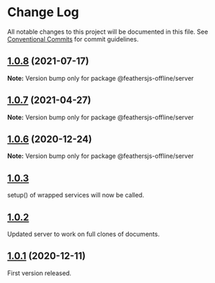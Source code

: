 # Change Log

All notable changes to this project will be documented in this file.
See [Conventional Commits](https://conventionalcommits.org) for commit guidelines.




## [1.0.8](http://github.com/feathersjs-offline/owndata-ownnet/packages/server/compare/v1.0.7...v1.0.8) (2021-07-17)

**Note:** Version bump only for package @feathersjs-offline/server

## [1.0.7](http://github.com/feathersjs-offline/owndata-ownnet/packages/server/compare/v1.0.3...v1.0.7) (2021-04-27)

**Note:** Version bump only for package @feathersjs-offline/server


## [1.0.6](http://github.com/feathersjs-offline/owndata-ownnet/packages/server/compare/v1.0.3...v1.0.6) (2020-12-24)

**Note:** Version bump only for package @feathersjs-offline/server





## [1.0.3](http://github.com/feathersjs-offline/compare/v1.0.2...v1.0.3)
setup() of wrapped services will now be called.

## [1.0.2](http://github.com/feathersjs-offline/compare/v1.0.1...v1.0.2)
Updated server to work on full clones of documents.

## [1.0.1](http://github.com/feathersjs-offline/owndata-ownnet/packages/server/compare/v1.0.0...v1.0.1) (2020-12-11)
First version released.
